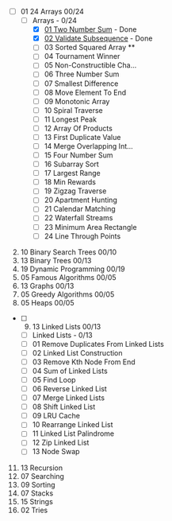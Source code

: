 - [ ] 01 24 Arrays 00/24
  - [ ] Arrays - 0/24
    - [x] [01 Two Number Sum](https://www.algoexpert.io/questions/two-number-sum) - Done
    - [x] [02 Validate Subsequence](https://www.algoexpert.io/questions/validate-subsequence) - Done
    - [ ] 03 Sorted Squared Array **
    - [ ] 04 Tournament Winner
    - [ ] 05 Non-Constructible Cha...
    - [ ] 06 Three Number Sum
    - [ ] 07 Smallest Difference
    - [ ] 08 Move Element To End
    - [ ] 09 Monotonic Array
    - [ ] 10 Spiral Traverse
    - [ ] 11 Longest Peak
    - [ ] 12 Array Of Products
    - [ ] 13 First Duplicate Value
    - [ ] 14 Merge Overlapping Int...
    - [ ] 15 Four Number Sum
    - [ ] 16 Subarray Sort
    - [ ] 17 Largest Range
    - [ ] 18 Min Rewards
    - [ ] 19 Zigzag Traverse
    - [ ] 20 Apartment Hunting
    - [ ] 21 Calendar Matching
    - [ ] 22 Waterfall Streams
    - [ ] 23 Minimum Area Rectangle
    - [ ] 24 Line Through Points
02. 10 Binary Search Trees 00/10
03. 13 Binary Trees 00/13
04. 19 Dynamic Programming 00/19
05. 05 Famous Algorithms 00/05
06. 13 Graphs 00/13
07. 05 Greedy Algorithms 00/05
08. 05 Heaps 00/05
- [ ] 09. 13 Linked Lists 00/13
  - [ ] Linked Lists - 0/13
  - [ ] 01 Remove Duplicates From Linked Lists
  - [ ] 02 Linked List Construction
  - [ ] 03 Remove Kth Node From End
  - [ ] 04 Sum of Linked Lists
  - [ ] 05 Find Loop
  - [ ] 06 Reverse Linked List
  - [ ] 07 Merge Linked Lists
  - [ ] 08 Shift Linked List
  - [ ] 09 LRU Cache
  - [ ] 10 Rearrange Linked List
  - [ ] 11 Linked List Palindrome
  - [ ] 12 Zip Linked List
  - [ ] 13 Node Swap
11. 13 Recursion
12. 07 Searching
13. 09 Sorting
14. 07 Stacks
15. 15 Strings
16. 02 Tries
